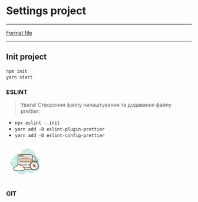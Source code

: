 # Settings project
_________________
[Format file](https://www.markdownguide.org/basic-syntax)
_________________

## Init project

```
npm init
yarn start
```

### ESLINT
> Увага!
Створення файлу налаштування та додавання файлу prettier:
- `npx eslint --init`
- `yarn add -D eslint-plugin-prettier`
- `yarn add -D eslint-config-prettier`

![img.png](src/ui/images/icons/favicon.png)

### GIT

